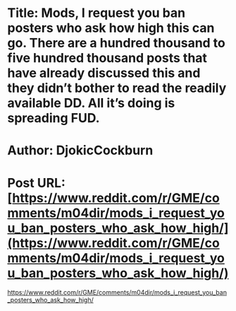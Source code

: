 # Title: Mods, I request you ban posters who ask how high this can go. There are a hundred thousand to five hundred thousand posts that have already discussed this and they didn’t bother to read the readily available DD. All it’s doing is spreading FUD.
# Author: DjokicCockburn
# Post URL: [https://www.reddit.com/r/GME/comments/m04dir/mods_i_request_you_ban_posters_who_ask_how_high/](https://www.reddit.com/r/GME/comments/m04dir/mods_i_request_you_ban_posters_who_ask_how_high/)


https://www.reddit.com/r/GME/comments/m04dir/mods_i_request_you_ban_posters_who_ask_how_high/